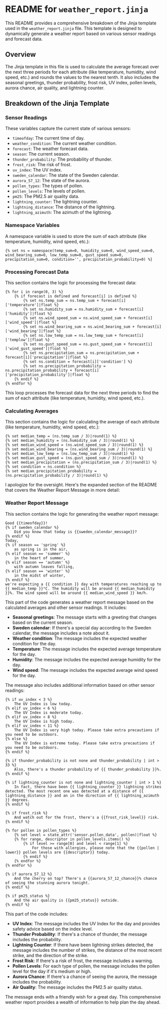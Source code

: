 # README for `weather_report.jinja`

This README provides a comprehensive breakdown of the Jinja template used in the `weather_report.jinja` file. This template is designed to dynamically generate a weather report based on various sensor readings and forecast data.

## Overview

The Jinja template in this file is used to calculate the average forecast over the next three periods for each attribute (like temperature, humidity, wind speed, etc.) and rounds the values to the nearest tenth. It also includes the seasonal greetings, thunder probability, frost risk, UV index, pollen levels, aurora chance, air quality, and lightning counter.

## Breakdown of the Jinja Template

### Sensor Readings

These variables capture the current state of various sensors:

- `timeofday`: The current time of day.
- `weather_condition`: The current weather condition.
- `forecast`: The weather forecast data.
- `season`: The current season.
- `thunder_probability`: The probability of thunder.
- `frost_risk`: The risk of frost.
- `uv_index`: The UV index.
- `sweden_calendar`: The state of the Sweden calendar.
- `aurora_57_12`: The state of the aurora.
- `pollen_types`: The types of pollen.
- `pollen_levels`: The levels of pollen.
- `pm25`: The PM2.5 air quality data.
- `lightning_counter`: The lightning counter.
- `lightning_distance`: The distance of the lightning.
- `lightning_azimuth`: The azimuth of the lightning.

### Namespace Variables

A namespace variable is used to store the sum of each attribute (like temperature, humidity, wind speed, etc.):

```jinja
{% set ns = namespace(temp_sum=0, humidity_sum=0, wind_speed_sum=0, wind_bearing_sum=0, low_temp_sum=0, gust_speed_sum=0, precipitation_sum=0, condition='', precipitation_probability=0) %}
```

### Processing Forecast Data

This section contains the logic for processing the forecast data:

```jinja
{% for i in range(0, 3) %}
    {% if forecast is defined and forecast[i] is defined %}
        {% set ns.temp_sum = ns.temp_sum + forecast[i]['temperature']|float %}
        {% set ns.humidity_sum = ns.humidity_sum + forecast[i]['humidity']|float %}
        {% set ns.wind_speed_sum = ns.wind_speed_sum + forecast[i]['wind_speed']|float %}
        {% set ns.wind_bearing_sum = ns.wind_bearing_sum + forecast[i]['wind_bearing']|float %}
        {% set ns.low_temp_sum = ns.low_temp_sum + forecast[i]['templow']|float %}
        {% set ns.gust_speed_sum = ns.gust_speed_sum + forecast[i]['wind_gust_speed']|float %}
        {% set ns.precipitation_sum = ns.precipitation_sum + forecast[i]['precipitation']|float %}
        {% set ns.condition = forecast[i]['condition'] %}
        {% set ns.precipitation_probability = ns.precipitation_probability + forecast[i]['precipitation_probability']|float %}
    {% endif %}
{% endfor %}
```

This loop processes the forecast data for the next three periods to find the sum of each attribute (like temperature, humidity, wind speed, etc.).

### Calculating Averages

This section contains the logic for calculating the average of each attribute (like temperature, humidity, wind speed, etc.):

```jinja
{% set median_temp = (ns.temp_sum / 3)|round(1) %}
{% set median_humidity = (ns.humidity_sum / 3)|round(1) %}
{% set median_wind_speed = (ns.wind_speed_sum / 3)|round(1) %}
{% set median_wind_bearing = (ns.wind_bearing_sum / 3)|round(1) %}
{% set median_low_temp = (ns.low_temp_sum / 3)|round(1) %}
{% set median_gust_speed = (ns.gust_speed_sum / 3)|round(1) %}
{% set median_precipitation = (ns.precipitation_sum / 3)|round(1) %}
{% set condition = ns.condition %}
{% set median_precipitation_probability = (ns.precipitation_probability / 3)|round(1) %}
```

I apologize for the oversight. Here's the expanded section of the README that covers the Weather Report Message in more detail:

### Weather Report Message

This section contains the logic for generating the weather report message:

```jinja
Good {{timeofday}}!
{% if sweden_calendar %}
    Did you know that today is {{sweden_calendar_message}}?
{% endif %}
Today,
{% if season == 'spring' %}
    as spring is in the air,
{% elif season == 'summer' %}
    in the heart of summer,
{% elif season == 'autumn' %}
    with autumn leaves falling,
{% elif season == 'winter' %}
    in the midst of winter,
{% endif %}
we're expecting a {{ condition }} day with temperatures reaching up to {{ median_temp }}°C. The humidity will be around {{ median_humidity }}%. The wind speed will be around {{ median_wind_speed }} km/h.
```

This part of the code generates a weather report message based on the calculated averages and other sensor readings. It includes:

- **Seasonal greetings**: The message starts with a greeting that changes based on the current season.
- **Sweden calendar**: If there's a special day according to the Sweden calendar, the message includes a note about it.
- **Weather condition**: The message includes the expected weather condition for the day.
- **Temperature**: The message includes the expected average temperature for the day.
- **Humidity**: The message includes the expected average humidity for the day.
- **Wind speed**: The message includes the expected average wind speed for the day.

The message also includes additional information based on other sensor readings:

```jinja
{% if uv_index < 3 %}
    The UV Index is low today.
{% elif uv_index < 6 %}
    The UV Index is moderate today.
{% elif uv_index < 8 %}
    The UV Index is high today.
{% elif uv_index < 11 %}
    The UV Index is very high today. Please take extra precautions if you need to be outdoors.
{% else %}
    The UV Index is extreme today. Please take extra precautions if you need to be outdoors.
{% endif %}

{% if thunder_probability is not none and thunder_probability | int > 33 %}
    Also, there's a thunder probability of {{ thunder_probability }}%.
{% endif %}

{% if lightning_counter is not none and lightning_counter | int > 1 %}
    In fact, there have been {{ lightning_counter }} lightning strikes detected. The most recent one was detected at a distance of {{ lightning_distance }} and an in the direction of {{ lightning_azimuth }} degrees.
{% endif %}

{% if frost_risk %}
    And watch out for the frost, there's a {{frost_risk_level}} risk.
{% endif %}

{% for pollen in pollen_types %}
    {% set level = state_attr('sensor.pollen_data', pollen)|float %}
    {% for range, descriptor in pollen_levels.items() %}
        {% if level >= range[0] and level < range[1] %}
            For those with allergies, please note that the {{pollen | lower}} pollen levels are {{descriptor}} today.
        {% endif %}
    {% endfor %}
{% endfor %}

{% if aurora_57_12 %}
    And the cherry on top? There's a {{aurora_57_12_chance}}% chance of seeing the stunning aurora tonight.
{% endif %}

{% if pm25_status %}
    And the air quality is {{pm25_status}} outside.
{% endif %}
```

This part of the code includes:

- **UV Index**: The message includes the UV Index for the day and provides safety advice based on the index level.
- **Thunder Probability**: If there's a chance of thunder, the message includes the probability.
- **Lightning Counter**: If there have been lightning strikes detected, the message includes the number of strikes, the distance of the most recent strike, and the direction of the strike.
- **Frost Risk**: If there's a risk of frost, the message includes a warning.
- **Pollen Levels**: For each type of pollen, the message includes the pollen level for the day if it's medium or high.
- **Aurora Chance**: If there's a chance of seeing the aurora, the message includes the probability.
- **Air Quality**: The message includes the PM2.5 air quality status.

The message ends with a friendly wish for a great day. This comprehensive weather report provides a wealth of information to help plan the day ahead.
